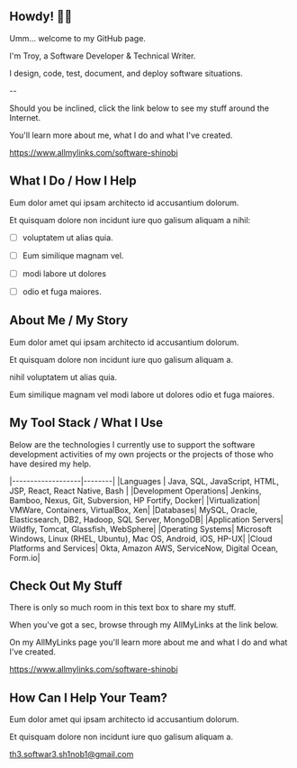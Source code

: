 ## Howdy! 👋👋

Umm... welcome to my GitHub page.

I'm Troy, a Software Developer & Technical Writer.

I design, code, test, document, and deploy software situations.

--

Should you be inclined, click the link below to see my stuff around the Internet.

You'll learn more about me, what I do and what I've created.

https://www.allmylinks.com/software-shinobi

## What I Do / How I Help

Eum dolor amet qui ipsam architecto id accusantium dolorum. 

Et quisquam dolore non incidunt iure quo galisum aliquam a nihil:

- [ ] voluptatem ut alias quia. 
- [ ] Eum similique magnam vel.

- [ ] modi labore ut dolores
- [ ] odio et fuga maiores.

## About Me / My Story

Eum dolor amet qui ipsam architecto id accusantium dolorum.

Et quisquam dolore non incidunt iure quo galisum aliquam a.

nihil voluptatem ut alias quia.

Eum similique magnam vel modi labore ut dolores odio et fuga maiores.

## My Tool Stack / What I Use

Below are the technologies I currently use to support the software development activities of my own projects or the projects of those who have desired my help.

|-------------------|--------|
|Languages   |  Java, SQL, JavaScript, HTML, JSP, React, React Native, Bash         |
|Development Operations| Jenkins, Bamboo, Nexus, Git, Subversion, HP Fortify, Docker|
|Virtualization| VMWare, Containers, VirtualBox, Xen|
|Databases| MySQL, Oracle, Elasticsearch, DB2, Hadoop, SQL Server, MongoDB|
|Application Servers| Wildfly, Tomcat, Glassfish, WebSphere|
|Operating Systems| Microsoft Windows, Linux (RHEL, Ubuntu), Mac OS, Android, iOS, HP-UX|
|Cloud Platforms and Services| Okta, Amazon AWS, ServiceNow, Digital Ocean, Form.io|

## Check Out My Stuff

There is only so much room in this text box to share my stuff.

When you've got a sec, browse through my AllMyLinks at the link below.

On my AllMyLinks page you'll learn more about me and what I do and what I've created.

https://www.allmylinks.com/software-shinobi

## How Can I Help Your Team?

Eum dolor amet qui ipsam architecto id accusantium dolorum.

Et quisquam dolore non incidunt iure quo galisum aliquam a.

th3.softwar3.sh1nob1@gmail.com
